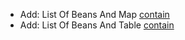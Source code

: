 * Add: List Of Beans And Map [contain](matchers/java-beans-and-records#java-beans-contain-map)
* Add: List Of Beans And Table [contain](matchers/java-beans-and-records#java-beans-contain-table-data)
